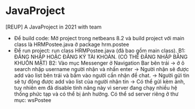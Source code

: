 # JavaProject
[REUP] A JavaProject in 2021 with team
- Để build code: Mở project trong netbeans 8.2 và build project với main class
là HRMPostee.java ở package hrm.postee
- Để run project: run class HRMPostee.java (đã bao gồm main class).
B1: ĐĂNG NHẬP HOẶC ĐĂNG KÝ TÀI KHOẢN.
(CÓ THỂ ĐĂNG NHẬP BẰNG KHUÔN MẶT)
B2: Vào mục Messenger ở Navigation Bar bên trái -> ở ô search nhập username người nhận và nhấn enter
-> Người nhận sẽ được add vào list bên trái và bấm vào người cần nhận để chat.
-> Người gửi tin sẽ tự động được add vào list của người nhận tin
-> Có thể gửi kèm ảnh, tuy nhiên em đã disable tính năng này vì server đang chạy nhiều hệ
thống phức tạp và có thể bị ảnh hưởng. Có thể sd server riêng ở thư mục: wsPostee
